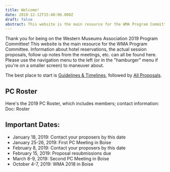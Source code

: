 ```yaml
---
title: Welcome!
date: 2018-12-12T15:40:06.000Z
draft: false
abstract: This website is the main resource for the WMA Program Committee.
---
```

Thank you for being on the Western Museums Association 2019 Program Committee! This website is the main resource for the WMA Program Committee. Information about hotel reservations, the actual session proposals, follow up notes from the meetings, etc. can all be found here. Please use the navigation menu to the left (or in the "hamburger" menu if you're on a smaller screen) to maneuver about.

The best place to start is [Guidelines & Timelines](/pc-materials/), followed by [All Proposals](/proposals/).

## PC Roster

Here's the 2019 PC Roster, which includes members; contact information:
Doc: Roster

## Important Dates:

* January 18, 2019: Contact your proposers by this date
* January 25-26, 2019: First PC Meeting in Boise
* February 8, 2019: Contact your proposers by this date
* February 15, 2019: Proposal resubmissions due
* March 8-9, 2019: Second PC Meeting in Boise
* October 4-7, 2019: WMA 2018 in Boise
